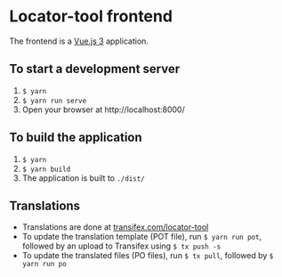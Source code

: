 # Locator-tool frontend

The frontend is a [Vue.js 3](https://vuejs.org/) application.

## To start a development server

1. `$ yarn`
2. `$ yarn run serve`
3. Open your browser at http://localhost:8000/

## To build the application

1. `$ yarn`
2. `$ yarn build`
3. The application is built to `./dist/`

## Translations

- Translations are done at [transifex.com/locator-tool](https://www.transifex.com/locator-tool/locator-tool/dashboard/)
- To update the translation template (POT file), run `$ yarn run pot`, followed by an upload to Transifex using `$ tx push -s`
- To update the translated files (PO files), run `$ tx pull`, followed by `$ yarn run po`

